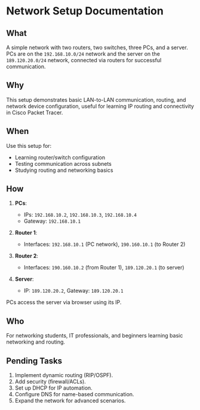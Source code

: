 # Network Setup Documentation

## What
A simple network with two routers, two switches, three PCs, and a server. PCs are on the `192.168.10.0/24` network and the server on the `189.120.20.0/24` network, connected via routers for successful communication.

## Why
This setup demonstrates basic LAN-to-LAN communication, routing, and network device configuration, useful for learning IP routing and connectivity in Cisco Packet Tracer.

## When
Use this setup for:
- Learning router/switch configuration
- Testing communication across subnets
- Studying routing and networking basics

## How

1. **PCs**:
   - IPs: `192.168.10.2`, `192.168.10.3`, `192.168.10.4`
   - Gateway: `192.168.10.1`

2. **Router 1**:
   - Interfaces: `192.168.10.1` (PC network), `190.160.10.1` (to Router 2)

3. **Router 2**:
   - Interfaces: `190.160.10.2` (from Router 1), `189.120.20.1` (to server)

4. **Server**:
   - IP: `189.120.20.2`, Gateway: `189.120.20.1`

PCs access the server via browser using its IP.

## Who
For networking students, IT professionals, and beginners learning basic networking and routing.

## Pending Tasks
1. Implement dynamic routing (RIP/OSPF).
2. Add security (firewall/ACLs).
3. Set up DHCP for IP automation.
4. Configure DNS for name-based communication.
5. Expand the network for advanced scenarios.

